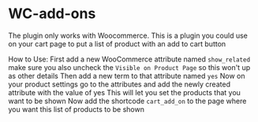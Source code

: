 # WC-add-ons
The plugin only works with Woocommerce.
This is a plugin you could use on your cart page to put a list of product with an add to cart button

How to Use:
First add a new WooCommerce attribute named `show_related` make sure you also uncheck the `Visible on Product Page` so this won't up as other details
Then add a new term to that attribute named `yes`
Now on your product settings go to the attributes and add the newly created attribute with the value of yes
This will let you set the products that you want to be shown
Now add the shortcode `cart_add_on` to the page where you want this list of products to be shown